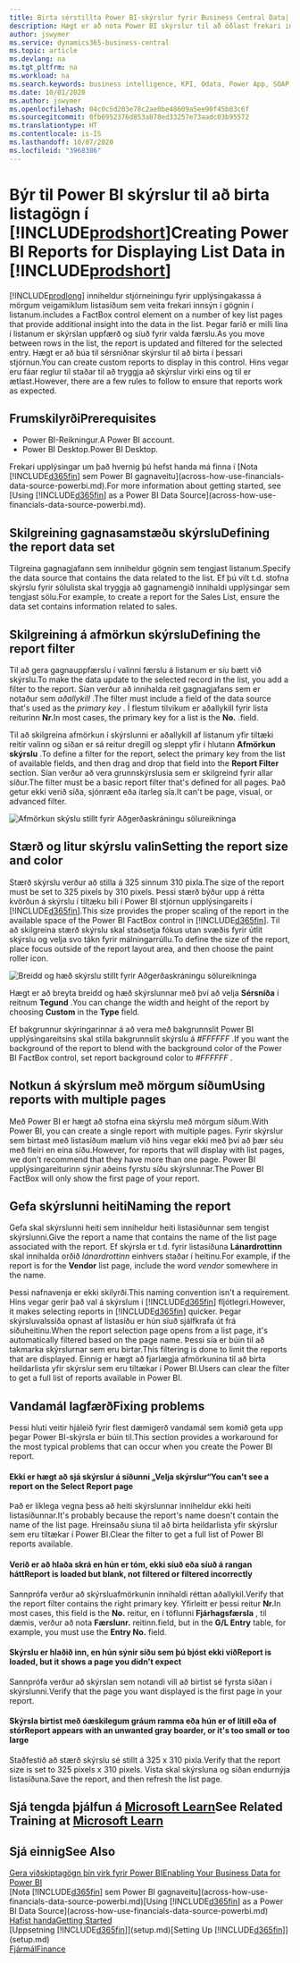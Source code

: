 ```yaml
---
title: Birta sérstillta Power BI-skýrslur fyrir Business Central Data| Microsoft docs
description: Hægt er að nota Power BI skýrslur til að öðlast frekari innsýn í gögnum í listum.
author: jswymer
ms.service: dynamics365-business-central
ms.topic: article
ms.devlang: na
ms.tgt_pltfrm: na
ms.workload: na
ms.search.keywords: business intelligence, KPI, Odata, Power App, SOAP, analysis
ms.date: 10/01/2020
ms.author: jswymer
ms.openlocfilehash: 04c0c5d203e78c2ae0be48609a5ee90f45b83c6f
ms.sourcegitcommit: 0fb6952376d853a878ed33257e73aadc03b95572
ms.translationtype: HT
ms.contentlocale: is-IS
ms.lasthandoff: 10/07/2020
ms.locfileid: "3968386"
---
```

# <a name="creating-power-bi-reports-for-displaying-list-data-in-prodshort"></a><span data-ttu-id="7a0f3-103">Býr til Power BI skýrslur til að birta listagögn í [!INCLUDE[prodshort](includes/prodshort.md)]</span><span class="sxs-lookup"><span data-stu-id="7a0f3-103">Creating Power BI Reports for Displaying List Data in [!INCLUDE[prodshort](includes/prodshort.md)]</span></span>

[!INCLUDE[prodlong](includes/prodlong.md)] <span data-ttu-id="7a0f3-104">inniheldur stjórneiningu fyrir upplýsingakassa á mörgum veigamiklum listasíðum sem veita frekari innsýn í gögnin í listanum.</span><span class="sxs-lookup"><span data-stu-id="7a0f3-104">includes a FactBox control element on a number of key list pages that provide additional insight into the data in the list.</span></span> <span data-ttu-id="7a0f3-105">Þegar farið er milli lína í listanum er skýrslan uppfærð og síuð fyrir valda færslu.</span><span class="sxs-lookup"><span data-stu-id="7a0f3-105">As you move between rows in the list, the report is updated and filtered for the selected entry.</span></span> <span data-ttu-id="7a0f3-106">Hægt er að búa til sérsniðnar skýrslur til að birta í þessari stjórnun.</span><span class="sxs-lookup"><span data-stu-id="7a0f3-106">You can create custom reports to display in this control.</span></span> <span data-ttu-id="7a0f3-107">Hins vegar eru fáar reglur til staðar til að tryggja að skýrslur virki eins og til er ætlast.</span><span class="sxs-lookup"><span data-stu-id="7a0f3-107">However, there are a few rules to follow to ensure that reports work as expected.</span></span>  

## <a name="prerequisites"></a><span data-ttu-id="7a0f3-108">Frumskilyrði</span><span class="sxs-lookup"><span data-stu-id="7a0f3-108">Prerequisites</span></span>

- <span data-ttu-id="7a0f3-109">Power BI-Reikningur.</span><span class="sxs-lookup"><span data-stu-id="7a0f3-109">A Power BI account.</span></span>
- <span data-ttu-id="7a0f3-110">Power BI Desktop.</span><span class="sxs-lookup"><span data-stu-id="7a0f3-110">Power BI Desktop.</span></span>

<span data-ttu-id="7a0f3-111">Frekari upplýsingar um það hvernig þú hefst handa má finna í [Nota [!INCLUDE[d365fin](includes/d365fin_md.md)] sem Power BI gagnaveitu](across-how-use-financials-data-source-powerbi.md).</span><span class="sxs-lookup"><span data-stu-id="7a0f3-111">For more information about getting started, see [Using [!INCLUDE[d365fin](includes/d365fin_md.md)] as a Power BI Data Source](across-how-use-financials-data-source-powerbi.md).</span></span>

## <a name="defining-the-report-data-set"></a><span data-ttu-id="7a0f3-112">Skilgreining gagnasamstæðu skýrslu</span><span class="sxs-lookup"><span data-stu-id="7a0f3-112">Defining the report data set</span></span>

<span data-ttu-id="7a0f3-113">Tilgreina gagnagjafann sem inniheldur gögnin sem tengjast listanum.</span><span class="sxs-lookup"><span data-stu-id="7a0f3-113">Specify the data source that contains the data related to the list.</span></span> <span data-ttu-id="7a0f3-114">Ef þú vilt t.d. stofna skýrslu fyrir sölulista skal tryggja að gagnamengið innihaldi upplýsingar sem tengjast sölu.</span><span class="sxs-lookup"><span data-stu-id="7a0f3-114">For example, to create a report for the Sales List, ensure the data set contains information related to sales.</span></span>  

## <a name="defining-the-report-filter"></a><span data-ttu-id="7a0f3-115">Skilgreining á afmörkun skýrslu</span><span class="sxs-lookup"><span data-stu-id="7a0f3-115">Defining the report filter</span></span>

<span data-ttu-id="7a0f3-116">Til að gera gagnauppfærslu í valinni færslu á listanum er síu bætt við skýrslu.</span><span class="sxs-lookup"><span data-stu-id="7a0f3-116">To make the data update to the selected record in the list, you add a filter to the report.</span></span> <span data-ttu-id="7a0f3-117">Sían verður að innihalda reit gagnagjafans sem er notaður sem *aðallykill* .</span><span class="sxs-lookup"><span data-stu-id="7a0f3-117">The filter must include a field of the data source that's used as the *primary key* .</span></span> <span data-ttu-id="7a0f3-118">Í flestum tilvikum er aðallykill fyrir lista reiturinn **Nr.**</span><span class="sxs-lookup"><span data-stu-id="7a0f3-118">In most cases, the primary key for a list is the **No.**</span></span> <span data-ttu-id="7a0f3-119">.</span><span class="sxs-lookup"><span data-stu-id="7a0f3-119">field.</span></span>

<span data-ttu-id="7a0f3-120">Til að skilgreina afmörkun í skýrslunni er aðallykill af listanum yfir tiltæki reitir valinn og síðan er sá reitur dregill og sleppt yfir í hlutann **Afmörkun skýrslu** .</span><span class="sxs-lookup"><span data-stu-id="7a0f3-120">To define a filter for the report, select the primary key from the list of available fields, and then drag and drop that field into the **Report Filter** section.</span></span> <span data-ttu-id="7a0f3-121">Sían verður að vera grunnskýrslusía sem er skilgreind fyrir allar síður.</span><span class="sxs-lookup"><span data-stu-id="7a0f3-121">The filter must be a basic report filter that's defined for all pages.</span></span> <span data-ttu-id="7a0f3-122">Það getur ekki verið síða, sjónrænt eða ítarleg sía.</span><span class="sxs-lookup"><span data-stu-id="7a0f3-122">It can't be page, visual, or advanced filter.</span></span>

![Afmörkun skýslu stillt fyrir Aðgerðaskráningu sölureikninga](./media/across-how-use-powerbi-reports-factbox/financials-powerbi-report-filter-v3.png)

## <a name="setting-the-report-size-and-color"></a><span data-ttu-id="7a0f3-124">Stærð og litur skýrslu valin</span><span class="sxs-lookup"><span data-stu-id="7a0f3-124">Setting the report size and color</span></span>

<span data-ttu-id="7a0f3-125">Stærð skýrslu verður að stilla á 325 sinnum 310 pixla.</span><span class="sxs-lookup"><span data-stu-id="7a0f3-125">The size of the report must be set to 325 pixels by 310 pixels.</span></span> <span data-ttu-id="7a0f3-126">Þessi stærð býður upp á rétta kvörðun á skýrslu í tiltæku bili í Power BI stjórnun upplýsingareits í [!INCLUDE[d365fin](includes/d365fin_md.md)].</span><span class="sxs-lookup"><span data-stu-id="7a0f3-126">This size provides the proper scaling of the report in the available space of the Power BI FactBox control in [!INCLUDE[d365fin](includes/d365fin_md.md)].</span></span> <span data-ttu-id="7a0f3-127">Til að skilgreina stærð skýrslu skal staðsetja fókus utan svæðis fyrir útlit skýrslu og velja svo tákn fyrir málningarrúllu.</span><span class="sxs-lookup"><span data-stu-id="7a0f3-127">To define the size of the report, place focus outside of the report layout area, and then choose the paint roller icon.</span></span>

![Breidd og hæð skýrslu stillt fyrir Aðgerðaskráningu sölureikninga](./media/across-how-use-powerbi-reports-factbox/financials-powerbi-report-sizing-v3.png)

<span data-ttu-id="7a0f3-129">Hægt er að breyta breidd og hæð skýrslunnar með því að velja **Sérsníða** í reitnum **Tegund** .</span><span class="sxs-lookup"><span data-stu-id="7a0f3-129">You can change the width and height of the report by choosing **Custom** in the **Type** field.</span></span>

<span data-ttu-id="7a0f3-130">Ef bakgrunnur skýringarinnar á að vera með bakgrunnslit Power BI upplýsingareitsins skal stilla bakgrunnslit skýrslu á *#FFFFFF* .</span><span class="sxs-lookup"><span data-stu-id="7a0f3-130">If you want the background of the report to blend with the background color of the Power BI FactBox control, set report background color to *#FFFFFF* .</span></span> 

## <a name="using-reports-with-multiple-pages"></a><span data-ttu-id="7a0f3-131">Notkun á skýrslum með mörgum síðum</span><span class="sxs-lookup"><span data-stu-id="7a0f3-131">Using reports with multiple pages</span></span>

<span data-ttu-id="7a0f3-132">Með Power BI er hægt að stofna eina skýrslu með mörgum síðum.</span><span class="sxs-lookup"><span data-stu-id="7a0f3-132">With Power BI, you can create a single report with multiple pages.</span></span> <span data-ttu-id="7a0f3-133">Fyrir skýrslur sem birtast með listasíðum mælum við hins vegar ekki með því að þær séu með fleiri en eina síðu.</span><span class="sxs-lookup"><span data-stu-id="7a0f3-133">However, for reports that will display with list pages, we don't recommend that they have more than one page.</span></span> <span data-ttu-id="7a0f3-134">Power BI upplýsingareiturinn sýnir aðeins fyrstu síðu skýrslunnar.</span><span class="sxs-lookup"><span data-stu-id="7a0f3-134">The Power BI FactBox will only show the first page of your report.</span></span>

## <a name="naming-the-report"></a><span data-ttu-id="7a0f3-135">Gefa skýrslunni heiti</span><span class="sxs-lookup"><span data-stu-id="7a0f3-135">Naming the report</span></span>

<span data-ttu-id="7a0f3-136">Gefa skal skýrslunni heiti sem inniheldur heiti listasíðunnar sem tengist skýrslunni.</span><span class="sxs-lookup"><span data-stu-id="7a0f3-136">Give the report a name that contains the name of the list page associated with the report.</span></span> <span data-ttu-id="7a0f3-137">Ef skýrsla er t.d. fyrir listasíðuna **Lánardrottinn** skal innihalda orðið *lánardrottinn* einhvers staðar í heitinu.</span><span class="sxs-lookup"><span data-stu-id="7a0f3-137">For example, if the report is for the **Vendor** list page, include the word *vendor* somewhere in the name.</span></span>  

<span data-ttu-id="7a0f3-138">Þessi nafnavenja er ekki skilyrði.</span><span class="sxs-lookup"><span data-stu-id="7a0f3-138">This naming convention isn't a requirement.</span></span> <span data-ttu-id="7a0f3-139">Hins vegar gerir það val á skýrslum í [!INCLUDE[d365fin](includes/d365fin_md.md)] fljótlegri.</span><span class="sxs-lookup"><span data-stu-id="7a0f3-139">However, it makes selecting reports in [!INCLUDE[d365fin](includes/d365fin_md.md)] quicker.</span></span> <span data-ttu-id="7a0f3-140">Þegar skýrsluvalssíða opnast af listasíðu er hún síuð sjálfkrafa út frá síðuheitinu.</span><span class="sxs-lookup"><span data-stu-id="7a0f3-140">When the report selection page opens from a list page, it's automatically filtered based on the page name.</span></span> <span data-ttu-id="7a0f3-141">Þessi sía er búin til að takmarka skýrslurnar sem eru birtar.</span><span class="sxs-lookup"><span data-stu-id="7a0f3-141">This filtering is done to limit the reports that are displayed.</span></span> <span data-ttu-id="7a0f3-142">Einnig er hægt að fjarlægja afmörkunina til að birta heildarlista yfir skýrslur sem eru tiltækar í Power BI.</span><span class="sxs-lookup"><span data-stu-id="7a0f3-142">Users can clear the filter to get a full list of reports available in Power BI.</span></span>  

## <a name="fixing-problems"></a><span data-ttu-id="7a0f3-143">Vandamál lagfærð</span><span class="sxs-lookup"><span data-stu-id="7a0f3-143">Fixing problems</span></span>

<span data-ttu-id="7a0f3-144">Þessi hluti veitir hjáleið fyrir flest dæmigerð vandamál sem komið geta upp þegar Power BI-skýrsla er búin til.</span><span class="sxs-lookup"><span data-stu-id="7a0f3-144">This section provides a workaround for the most typical problems that can occur when you create the Power BI report.</span></span>  

#### <a name="you-cant-see-a-report-on-the-select-report-page"></a><span data-ttu-id="7a0f3-145">Ekki er hægt að sjá skýrslur á síðunni „Velja skýrslur“</span><span class="sxs-lookup"><span data-stu-id="7a0f3-145">You can't see a report on the Select Report page</span></span>

<span data-ttu-id="7a0f3-146">Það er líklega vegna þess að heiti skýrslunnar inniheldur ekki heiti listasíðunnar.</span><span class="sxs-lookup"><span data-stu-id="7a0f3-146">It's probably because the report's name doesn't contain the name of the list page.</span></span> <span data-ttu-id="7a0f3-147">Hreinsaðu síuna til að birta heildarlista yfir skýrslur sem eru tiltækar í Power BI.</span><span class="sxs-lookup"><span data-stu-id="7a0f3-147">Clear the filter to get a full list of Power BI reports available.</span></span>  

#### <a name="report-is-loaded-but-blank-not-filtered-or-filtered-incorrectly"></a><span data-ttu-id="7a0f3-148">Verið er að hlaða skrá en hún er tóm, ekki síuð eða síuð á rangan hátt</span><span class="sxs-lookup"><span data-stu-id="7a0f3-148">Report is loaded but blank, not filtered or filtered incorrectly</span></span>

<span data-ttu-id="7a0f3-149">Sannprófa verður að skýrsluafmörkunin innihaldi réttan aðallykil.</span><span class="sxs-lookup"><span data-stu-id="7a0f3-149">Verify that the report filter contains the right primary key.</span></span> <span data-ttu-id="7a0f3-150">Yfirleitt er þessi reitur **Nr.**</span><span class="sxs-lookup"><span data-stu-id="7a0f3-150">In most cases, this field is the **No.**</span></span> <span data-ttu-id="7a0f3-151">reitur, en í töflunni **Fjárhagsfærsla** , til dæmis, verður að nota **Færslunr.** reitinn.</span><span class="sxs-lookup"><span data-stu-id="7a0f3-151">field, but in the **G/L Entry** table, for example, you must use the **Entry No.** field.</span></span>

#### <a name="report-is-loaded-but-it-shows-a-page-you-didnt-expect"></a><span data-ttu-id="7a0f3-152">Skýrslu er hlaðið inn, en hún sýnir síðu sem þú bjóst ekki við</span><span class="sxs-lookup"><span data-stu-id="7a0f3-152">Report is loaded, but it shows a page you didn't expect</span></span>

<span data-ttu-id="7a0f3-153">Sannprófa verður að skýrslan sem notandi vill að birtist sé fyrsta síðan í skýrslunni.</span><span class="sxs-lookup"><span data-stu-id="7a0f3-153">Verify that the page you want displayed is the first page in your report.</span></span>  

#### <a name="report-appears-with-an-unwanted-gray-boarder-or-its-too-small-or-too-large"></a><span data-ttu-id="7a0f3-154">Skýrsla birtist með óæskilegum gráum ramma eða hún er of lítill eða of stór</span><span class="sxs-lookup"><span data-stu-id="7a0f3-154">Report appears with an unwanted gray boarder, or it's too small or too large</span></span>

<span data-ttu-id="7a0f3-155">Staðfestið að stærð skýrslu sé stillt á 325 x 310 pixla.</span><span class="sxs-lookup"><span data-stu-id="7a0f3-155">Verify that the report size is set to 325 pixels x 310 pixels.</span></span> <span data-ttu-id="7a0f3-156">Vista skal skýrsluna og síðan endurnýja listasíðuna.</span><span class="sxs-lookup"><span data-stu-id="7a0f3-156">Save the report, and then refresh the list page.</span></span>  

## <a name="see-related-training-at-microsoft-learn"></a><span data-ttu-id="7a0f3-157">Sjá tengda þjálfun á [Microsoft Learn](/learn/modules/configure-powerbi-excel-dynamics-365-business-central/index)</span><span class="sxs-lookup"><span data-stu-id="7a0f3-157">See Related Training at [Microsoft Learn](/learn/modules/configure-powerbi-excel-dynamics-365-business-central/index)</span></span>

## <a name="see-also"></a><span data-ttu-id="7a0f3-158">Sjá einnig</span><span class="sxs-lookup"><span data-stu-id="7a0f3-158">See Also</span></span>

[<span data-ttu-id="7a0f3-159">Gera viðskiptagögn þín virk fyrir Power BI</span><span class="sxs-lookup"><span data-stu-id="7a0f3-159">Enabling Your Business Data for Power BI</span></span>](admin-powerbi.md)  
<span data-ttu-id="7a0f3-160">[Nota [!INCLUDE[d365fin](includes/d365fin_md.md)] sem Power BI gagnaveitu](across-how-use-financials-data-source-powerbi.md)</span><span class="sxs-lookup"><span data-stu-id="7a0f3-160">[Using [!INCLUDE[d365fin](includes/d365fin_md.md)] as a Power BI Data Source](across-how-use-financials-data-source-powerbi.md)</span></span>  
[<span data-ttu-id="7a0f3-161">Hafist handa</span><span class="sxs-lookup"><span data-stu-id="7a0f3-161">Getting Started</span></span>](product-get-started.md)  
<span data-ttu-id="7a0f3-162">[Uppsetning [!INCLUDE[d365fin](includes/d365fin_md.md)]](setup.md)</span><span class="sxs-lookup"><span data-stu-id="7a0f3-162">[Setting Up [!INCLUDE[d365fin](includes/d365fin_md.md)]](setup.md)</span></span>  
[<span data-ttu-id="7a0f3-163">Fjármál</span><span class="sxs-lookup"><span data-stu-id="7a0f3-163">Finance</span></span>](finance.md)  
